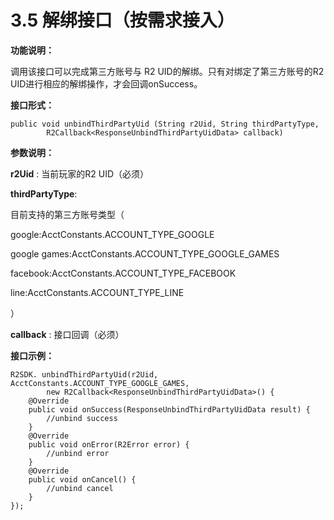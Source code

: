 # 3.5 解绑接口（按需求接入）

**功能说明：**

调用该接口可以完成第三方账号与 R2 UID的解绑。只有对绑定了第三方账号的R2 UID进行相应的解绑操作，才会回调onSuccess。

**接口形式：**

```text
public void unbindThirdPartyUid (String r2Uid, String thirdPartyType,  
        R2Callback<ResponseUnbindThirdPartyUidData> callback)
```

**参数说明：**

**r2Uid** : 当前玩家的R2 UID（必须）

**thirdPartyType**:

目前支持的第三方账号类型（

google:AcctConstants.ACCOUNT\_TYPE\_GOOGLE

google games:AcctConstants.ACCOUNT\_TYPE\_GOOGLE\_GAMES

facebook:AcctConstants.ACCOUNT\_TYPE\_FACEBOOK

line:AcctConstants.ACCOUNT\_TYPE\_LINE

）

**callback** : 接口回调（必须）

**接口示例：**

```text
R2SDK. unbindThirdPartyUid(r2Uid, AcctConstants.ACCOUNT_TYPE_GOOGLE_GAMES,
        new R2Callback<ResponseUnbindThirdPartyUidData>() {
    @Override
    public void onSuccess(ResponseUnbindThirdPartyUidData result) {
        //unbind success
    }
    @Override
    public void onError(R2Error error) {
        //unbind error
    }
    @Override
    public void onCancel() {
        //unbind cancel
    }
});
```

